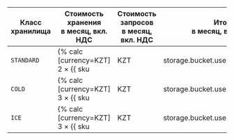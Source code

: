 Класс хранилища | Стоимость хранения<br>в месяц, вкл. НДС | Стоимость запросов<br>в месяц, вкл. НДС | Итого<br>в месяц, вкл. НДС
--- | --- | --- | ---
`STANDARD` | {% calc [currency=KZT] 2 × {{ sku|KZT|storage.bucket.used_space.standard|pricingRate.720|month|number }} %} | {% calc [currency=KZT] (120000 - 10000) × {{ sku|KZT|storage.api.put.standard|pricingRate.10|number }} / 1000 %} | {% calc [currency=KZT] (2 × {{ sku|KZT|storage.bucket.used_space.standard|pricingRate.720|month|number }}) + ((120000 - 10000) × {{ sku|KZT|storage.api.put.standard|pricingRate.10|number }} / 1000) %}
`COLD` | {% calc [currency=KZT] 3 × {{ sku|KZT|storage.bucket.used_space.cold|month|number }} %} | {% calc [currency=KZT] 120000 × {{ sku|KZT|storage.api.put.cold|number }} / 1000 %} | {% calc [currency=KZT] (3 × {{ sku|KZT|storage.bucket.used_space.cold|month|number }}) + (120000 × {{ sku|KZT|storage.api.put.cold|number }} / 1000) %}
`ICE` | {% calc [currency=KZT] 3 × {{ sku|KZT|storage.bucket.used_space.ice|month|number }} %} | {% calc [currency=KZT] 120000 × {{ sku|KZT|storage.api.put.ice|number }} / 1000 %} | {% calc [currency=KZT] (3 × {{ sku|KZT|storage.bucket.used_space.ice|month|number }}) + (120000 × {{ sku|KZT|storage.api.put.ice|number }} / 1000) %}